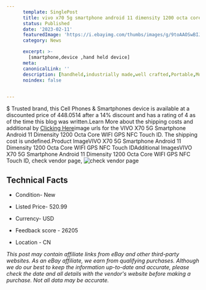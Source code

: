 ```yaml
---
      template: SinglePost
      title: vivo x70 5g smartphone android 11 dimensity 1200 octa core wifi gps nfc touch id
      status: Published
      date: '2023-02-11'
      featuredImage: 'https://i.ebayimg.com/thumbs/images/g/9toAAOSwBIJhU9q9/s-l225.jpg'
      category: News

      excerpt: >-
        [smartphone,device ,hand held device]
      meta:
      canonicalLink: ''
      description: [handheld,industrially made,well crafted,Portable,Mobile,Compact,Convenient,Lightweight,Maneuverable,Man-portable,Miniature,Carriable,Hand-held,Light,Holdable,Transportable,Mobile device,Pocket-sized,On-the-go,Wireless,Cordless,Compact size,Convenient size, smartphone,device ,hand held device]
      noindex: false

        
---
```

$
    Trusted brand, this Cell Phones & Smartphones device is available at a discounted price of 448.0514 after a 14% discount and has a rating of 4 as of the time this blog was written.Learn More about the shipping costs and additional by [Clicking Here](https://www.ebay.com/itm/174960388288?hash=item28bc73a8c0%3Ag%3A9toAAOSwBIJhU9q9&mkevt=1&mkcid=1&mkrid=711-53200-19255-0&campid=%253CePNCampaignId%253E&customid=%253CreferenceId%253E&toolid=10049)image urls for the VIVO X70 5G Smartphone Android 11 Dimensity 1200 Octa Core WIFI GPS NFC Touch ID. The shipping cost is undefined.Product ImageVIVO X70 5G Smartphone Android 11 Dimensity 1200 Octa Core WIFI GPS NFC Touch IDAdditional ImagesVIVO X70 5G Smartphone Android 11 Dimensity 1200 Octa Core WIFI GPS NFC Touch ID, check vendor page, ![check vendor page](https://origin-galleryplus.ebayimg.com/ws/web/174960388288_2_0_1/225x225.jpg,https://origin-galleryplus.ebayimg.com/ws/web/174960388288_3_0_1/225x225.jpg,https://origin-galleryplus.ebayimg.com/ws/web/174960388288_4_0_1/225x225.jpg,https://origin-galleryplus.ebayimg.com/ws/web/174960388288_5_0_1/225x225.jpg,https://origin-galleryplus.ebayimg.com/ws/web/174960388288_6_0_1/225x225.jpg,https://origin-galleryplus.ebayimg.com/ws/web/174960388288_7_0_1/225x225.jpg,https://origin-galleryplus.ebayimg.com/ws/web/174960388288_8_0_1/225x225.jpg)
    
    

 ## Technical Facts 



     
      

 - Condition- New 


      

 - Listed Price- 520.99 


      

 - Currency- USD 


      

 - Feedback score - 26205 


      

 - Location - CN 


      
      

 *_This post may contain affiliate links from eBay and other third-party websites. As an eBay affiliate, we earn from qualifying purchases. Although we do our best to keep the information up-to-date and accurate, please check the date and all details with the vendor's website before making a purchase. Not all data may be accurate._*



    
    
    
    
    